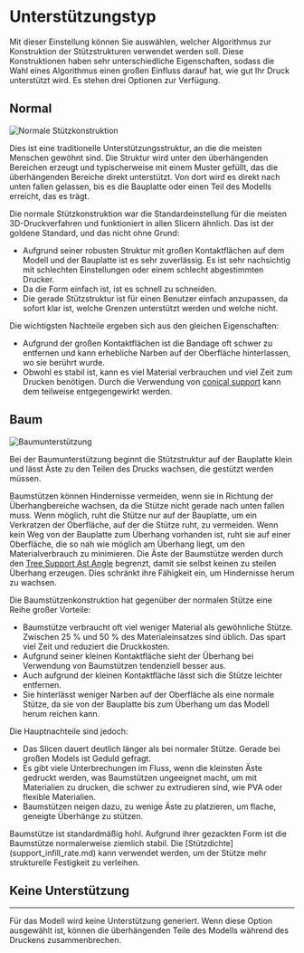 Unterstützungstyp
====
Mit dieser Einstellung können Sie auswählen, welcher Algorithmus zur Konstruktion der Stützstrukturen verwendet werden soll. Diese Konstruktionen haben sehr unterschiedliche Eigenschaften, sodass die Wahl eines Algorithmus einen großen Einfluss darauf hat, wie gut Ihr Druck unterstützt wird. Es stehen drei Optionen zur Verfügung.

Normal
----

![Normale Stützkonstruktion](../images/support_type_everywhere.png)

Dies ist eine traditionelle Unterstützungsstruktur, an die die meisten Menschen gewöhnt sind. Die Struktur wird unter den überhängenden Bereichen erzeugt und typischerweise mit einem Muster gefüllt, das die überhängenden Bereiche direkt unterstützt. Von dort wird es direkt nach unten fallen gelassen, bis es die Bauplatte oder einen Teil des Modells erreicht, das es trägt.

Die normale Stützkonstruktion war die Standardeinstellung für die meisten 3D-Druckverfahren und funktioniert in allen Slicern ähnlich. Das ist der goldene Standard, und das nicht ohne Grund:

* Aufgrund seiner robusten Struktur mit großen Kontaktflächen auf dem Modell und der Bauplatte ist es sehr zuverlässig. Es ist sehr nachsichtig mit schlechten Einstellungen oder einem schlecht abgestimmten Drucker.
* Da die Form einfach ist, ist es schnell zu schneiden.
* Die gerade Stützstruktur ist für einen Benutzer einfach anzupassen, da sofort klar ist, welche Grenzen unterstützt werden und welche nicht.

Die wichtigsten Nachteile ergeben sich aus den gleichen Eigenschaften:

* Aufgrund der großen Kontaktflächen ist die Bandage oft schwer zu entfernen und kann erhebliche Narben auf der Oberfläche hinterlassen, wo sie berührt wurde.
* Obwohl es stabil ist, kann es viel Material verbrauchen und viel Zeit zum Drucken benötigen. Durch die Verwendung von [conical support](../experimental/conical_overhang_enabled.md) kann dem teilweise entgegengewirkt werden.

## Baum

![Baumunterstützung](../images/support_structure_tree.png)

Bei der Baumunterstützung beginnt die Stützstruktur auf der Bauplatte klein und lässt Äste zu den Teilen des Drucks wachsen, die gestützt werden müssen.

Baumstützen können Hindernisse vermeiden, wenn sie in Richtung der Überhangbereiche wachsen, da die Stütze nicht gerade nach unten fallen muss. Wenn möglich, ruht die Stütze nur auf der Bauplatte, um ein Verkratzen der Oberfläche, auf der die Stütze ruht, zu vermeiden. Wenn kein Weg von der Bauplatte zum Überhang vorhanden ist, ruht sie auf einer Oberfläche, die so nah wie möglich am Überhang liegt, um den Materialverbrauch zu minimieren. Die Äste der Baumstütze werden durch den [Tree Support Ast Angle](support_tree_angle.md) begrenzt, damit sie selbst keinen zu steilen Überhang erzeugen. Dies schränkt ihre Fähigkeit ein, um Hindernisse herum zu wachsen.

Die Baumstützenkonstruktion hat gegenüber der normalen Stütze eine Reihe großer Vorteile:

* Baumstütze verbraucht oft viel weniger Material als gewöhnliche Stütze. Zwischen 25 % und 50 % des Materialeinsatzes sind üblich. Das spart viel Zeit und reduziert die Druckkosten.
* Aufgrund seiner kleinen Kontaktfläche sieht der Überhang bei Verwendung von Baumstützen tendenziell besser aus.
* Auch aufgrund der kleinen Kontaktfläche lässt sich die Stütze leichter entfernen.
* Sie hinterlässt weniger Narben auf der Oberfläche als eine normale Stütze, da sie von der Bauplatte bis zum Überhang um das Modell herum reichen kann.

Die Hauptnachteile sind jedoch:

* Das Slicen dauert deutlich länger als bei normaler Stütze. Gerade bei großen Models ist Geduld gefragt.
* Es gibt viele Unterbrechungen im Fluss, wenn die kleinsten Äste gedruckt werden, was Baumstützen ungeeignet macht, um mit Materialien zu drucken, die schwer zu extrudieren sind, wie PVA oder flexible Materialien.
* Baumstützen neigen dazu, zu wenige Äste zu platzieren, um flache, geneigte Überhänge zu stützen.

Baumstütze ist standardmäßig hohl. Aufgrund ihrer gezackten Form ist die Baumstütze normalerweise ziemlich stabil. Die [Stützdichte] (support_infill_rate.md) kann verwendet werden, um der Stütze mehr strukturelle Festigkeit zu verleihen.

## Keine Unterstützung
----

Für das Modell wird keine Unterstützung generiert. Wenn diese Option ausgewählt ist, können die überhängenden Teile des Modells während des Druckens zusammenbrechen.